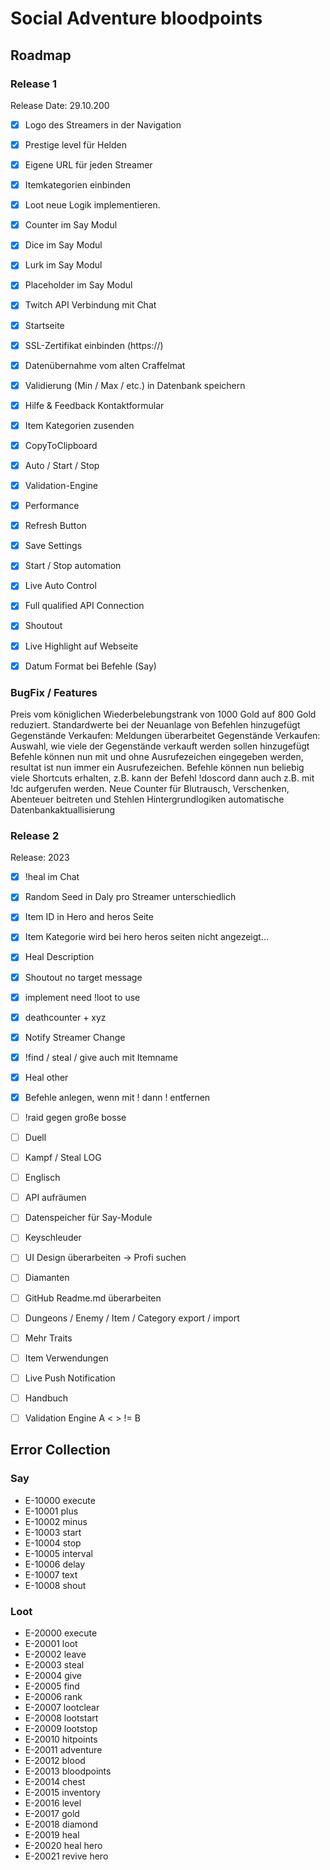# Social Adventure bloodpoints

## Roadmap
### Release 1 
Release Date: 29.10.200
- [x] Logo des Streamers in der Navigation
- [x] Prestige level für Helden
- [x] Eigene URL für jeden Streamer
- [x] Itemkategorien einbinden
- [x] Loot neue Logik implementieren.
- [x] Counter im Say Modul
- [x] Dice im Say Modul
- [x] Lurk im Say Modul
- [x] Placeholder im Say Modul
- [x] Twitch API Verbindung mit Chat
- [x] Startseite
- [x] SSL-Zertifikat einbinden (https://)
- [x] Datenübernahme vom alten Craffelmat
- [x] Validierung (Min / Max / etc.) in Datenbank speichern
- [x] Hilfe & Feedback Kontaktformular
- [x] Item Kategorien zusenden    
- [x] CopyToClipboard
- [x] Auto / Start / Stop
- [x] Validation-Engine
- [x] Performance
- [x] Refresh Button
- [x] Save Settings
- [x] Start / Stop automation 
- [x] Live Auto Control
- [x] Full qualified API Connection
- [x]  Shoutout
- [x]  Live Highlight auf Webseite
- [x]  Datum Format bei Befehle (Say)


### BugFix / Features
Preis vom königlichen Wiederbelebungstrank von 1000 Gold auf 800 Gold reduziert.
Standardwerte bei der Neuanlage von Befehlen hinzugefügt
Gegenstände Verkaufen: Meldungen überarbeitet
Gegenstände Verkaufen: Auswahl, wie viele der Gegenstände verkauft werden sollen hinzugefügt
Befehle können nun mit und ohne Ausrufezeichen eingegeben werden, resultat ist nun immer ein Ausrufezeichen.
Befehle können nun beliebig viele Shortcuts erhalten, z.B. kann der Befehl !doscord dann auch z.B. mit !dc aufgerufen werden. 
Neue Counter für Blutrausch, Verschenken, Abenteuer beitreten und Stehlen
Hintergrundlogiken automatische Datenbankaktuallisierung
### Release 2

Release: 2023
- [X]  !heal im Chat
- [X]  Random Seed in Daly pro Streamer unterschiedlich
- [X]  Item ID in Hero and heros Seite
- [X]  Item Kategorie wird bei hero heros seiten nicht angezeigt...
- [X]  Heal Description
- [X]  Shoutout no target message
- [X]  implement need !loot to use
- [X]  deathcounter + xyz
- [X]  Notify Streamer Change
- [X]  !find / steal / give auch mit Itemname
- [X]  Heal other

- [X]  Befehle anlegen, wenn mit ! dann ! entfernen
- [ ]  !raid gegen große bosse
- [ ]  Duell
- [ ]  Kampf / Steal LOG

- [ ]  Englisch
- [ ]  API aufräumen
- [ ]  Datenspeicher für Say-Module
- [ ]  Keyschleuder
- [ ]  UI Design überarbeiten -> Profi suchen
- [ ]  Diamanten
- [ ]  GitHub Readme.md überarbeiten
- [ ]  Dungeons / Enemy / Item / Category export / import
- [ ]  Mehr Traits
- [ ]  Item Verwendungen
- [ ]  Live Push Notification
- [ ]  Handbuch
- [ ]  Validation Engine A < > != B

## Error Collection
### Say
* E-10000 execute
* E-10001 plus
* E-10002 minus
* E-10003 start
* E-10004 stop
* E-10005 interval
* E-10006 delay
* E-10007 text
* E-10008 shout

### Loot
* E-20000 execute
* E-20001 loot
* E-20002 leave
* E-20003 steal
* E-20004 give
* E-20005 find
* E-20006 rank
* E-20007 lootclear
* E-20008 lootstart
* E-20009 lootstop
* E-20010 hitpoints
* E-20011 adventure
* E-20012 blood
* E-20013 bloodpoints
* E-20014 chest
* E-20015 inventory
* E-20016 level
* E-20017 gold
* E-20018 diamond
* E-20019 heal
* E-20020 heal hero
* E-20021 revive hero